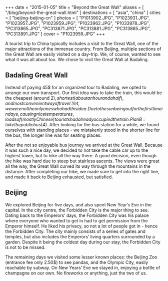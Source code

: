 +++
date    = "2015-01-05"
title   = "Beyond the Great Wall"
aliases = [ "/blog/beyond-the-great-wall.html" ]
destinations = [ "asia", "china" ]
cities  = [ "beijing-beijing-cn" ]
photos  = [ "P1013902.JPG", "P1023931.JPG", "P1023957.JPG", "P1023959.JPG", "P1023962.JPG", "P1033978.JPG", "PC313865.JPG", "PC313871.JPG", "PC313881.JPG", "PC313885.JPG", "PC313891.JPG" ]
cover   = "P1023959.JPG"
+++

A tourist trip to China typically includes a visit to the Great Wall, one of the major attractions of the immense country. From Beijing, multiple sections of the Great Wall are easily visited on a day-trip. We, of course, wanted to see what it was all about too. We chose to visit the Great Wall at Badaling.
<!--more-->
## Badaling Great Wall
Instead of paying 45$ for an organized tour to Badaling, we opted to arrange our own transport. Our first idea was to take the train, this would be the cheapest (around 2$), shortest (about an hour and a half), and most convenient way of travel. Yet, we were not the only ones who had this idea. Due to the sun being out for the first time in days, causing nice temperatures, loads of (mostly Chinese) tourists had already occupied the train. Plan B: take the public bus (4$). After looking for the bus station for a while, we found ourselves with standing places - we mistakenly stood in the shorter line for the bus, the longer line was for seating places.

After the not so enjoyable bus journey we arrived at the Great Wall. Because it was such a nice day, we decided to not take the cable car up to the highest tower, but to hike all the way there. A good decision, even though the hike was hard due to steep but stairless ascents. The views were great all the way, the Great Wall curved its way through the mountains in the distance. After completing our hike, we made sure to get into the right line, and made it back to Beijing exhausted, but satisfied.

## Beijing
We explored Beijing for five days, and also spent New Year’s Eve in the capital. In the city centre, the Forbidden City is the major thing to see. Dating back to the Emperors’ days, the Forbidden City was his palace where everyone who wanted to get in had to get permission from the Emperor himself. He liked his privacy, so not a lot of people got in - hence the Forbidden City. The city mainly consists of a series of gates and temples, but also includes the Emperors’ living quarters surrounded by a garden. Despite it being the coldest day during our stay, the Forbidden City is not to be missed.

The remaining days we visited some lesser known places: the Beijing Zoo (entrance fee only 2.50$) to see pandas, and the Olympic City, easily reachable by subway. On New Years’ Eve we stayed in, enjoying a bottle of champagne on our own. No fireworks or anything, just the two of us.